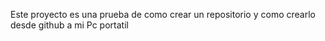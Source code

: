 Este proyecto es una prueba de como crear un repositorio y como crearlo desde github a mi Pc portatil